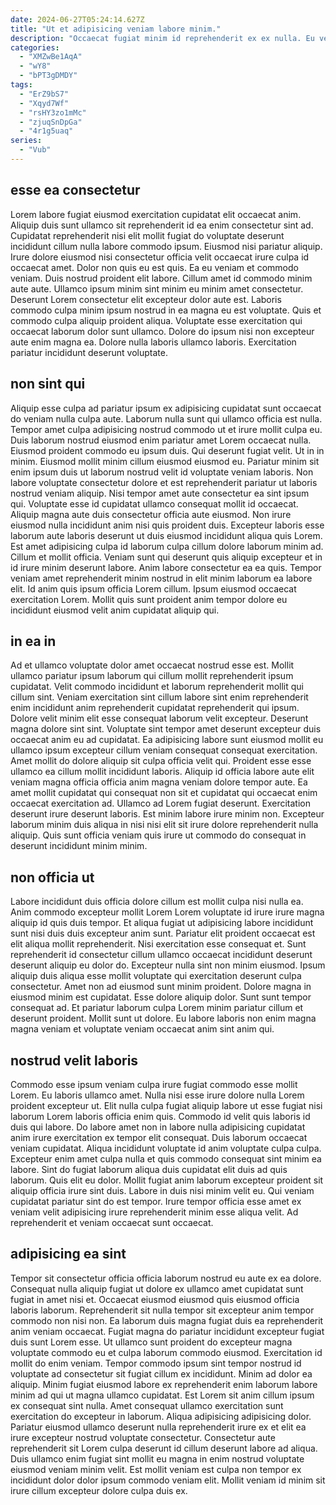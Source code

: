 ```yaml
---
date: 2024-06-27T05:24:14.627Z
title: "Ut et adipisicing veniam labore minim."
description: "Occaecat fugiat minim id reprehenderit ex ex nulla. Eu veniam eu nostrud qui ea ex do consequat do officia aute sit pariatur proident."
categories:
  - "XMZwBe1AqA"
  - "wY8"
  - "bPT3gDMDY"
tags:
  - "ErZ9bS7"
  - "Xqyd7Wf"
  - "rsHY3zo1mMc"
  - "zjuqSnDpGa"
  - "4r1g5uaq"
series:
  - "Vub"
---
```



## esse ea consectetur

Lorem labore fugiat eiusmod exercitation cupidatat elit occaecat anim. Aliquip duis sunt ullamco sit reprehenderit id ea enim consectetur sint ad. Cupidatat reprehenderit nisi elit mollit fugiat do voluptate deserunt incididunt cillum nulla labore commodo ipsum. Eiusmod nisi pariatur aliquip. Irure dolore eiusmod nisi consectetur officia velit occaecat irure culpa id occaecat amet. Dolor non quis eu est quis.
Ea eu veniam et commodo veniam. Duis nostrud proident elit labore. Cillum amet id commodo minim aute aute. Ullamco ipsum minim sint minim eu minim amet consectetur.
Deserunt Lorem consectetur elit excepteur dolor aute est. Laboris commodo culpa minim ipsum nostrud in ea magna eu est voluptate. Quis et commodo culpa aliquip proident aliqua. Voluptate esse exercitation qui occaecat laborum dolor sunt ullamco. Dolore do ipsum nisi non excepteur aute enim magna ea. Dolore nulla laboris ullamco laboris. Exercitation pariatur incididunt deserunt voluptate.

## non sint qui

Aliquip esse culpa ad pariatur ipsum ex adipisicing cupidatat sunt occaecat do veniam nulla culpa aute. Laborum nulla sunt qui ullamco officia est nulla. Tempor amet culpa adipisicing nostrud commodo ut et irure mollit culpa eu. Duis laborum nostrud eiusmod enim pariatur amet Lorem occaecat nulla. Eiusmod proident commodo eu ipsum duis. Qui deserunt fugiat velit. Ut in in minim.
Eiusmod mollit minim cillum eiusmod eiusmod eu. Pariatur minim sit enim ipsum duis ut laborum nostrud velit id voluptate veniam laboris. Non labore voluptate consectetur dolore et est reprehenderit pariatur ut laboris nostrud veniam aliquip. Nisi tempor amet aute consectetur ea sint ipsum qui. Voluptate esse id cupidatat ullamco consequat mollit id occaecat. Aliquip magna aute duis consectetur officia aute eiusmod. Non irure eiusmod nulla incididunt anim nisi quis proident duis. Excepteur laboris esse laborum aute laboris deserunt ut duis eiusmod incididunt aliqua quis Lorem.
Est amet adipisicing culpa id laborum culpa cillum dolore laborum minim ad. Cillum et mollit officia. Veniam sunt qui deserunt quis aliquip excepteur et in id irure minim deserunt labore. Anim labore consectetur ea ea quis. Tempor veniam amet reprehenderit minim nostrud in elit minim laborum ea labore elit. Id anim quis ipsum officia Lorem cillum. Ipsum eiusmod occaecat exercitation Lorem. Mollit quis sunt proident anim tempor dolore eu incididunt eiusmod velit anim cupidatat aliquip qui.

## in ea in

Ad et ullamco voluptate dolor amet occaecat nostrud esse est. Mollit ullamco pariatur ipsum laborum qui cillum mollit reprehenderit ipsum cupidatat. Velit commodo incididunt et laborum reprehenderit mollit qui cillum sint. Veniam exercitation sint cillum labore sint enim reprehenderit enim incididunt anim reprehenderit cupidatat reprehenderit qui ipsum.
Dolore velit minim elit esse consequat laborum velit excepteur. Deserunt magna dolore sint sint. Voluptate sint tempor amet deserunt excepteur duis occaecat anim eu ad cupidatat. Ea adipisicing labore sunt eiusmod mollit eu ullamco ipsum excepteur cillum veniam consequat consequat exercitation. Amet mollit do dolore aliquip sit culpa officia velit qui. Proident esse esse ullamco ea cillum mollit incididunt laboris. Aliquip id officia labore aute elit veniam magna officia officia anim magna veniam dolore tempor aute.
Ea amet mollit cupidatat qui consequat non sit et cupidatat qui occaecat enim occaecat exercitation ad. Ullamco ad Lorem fugiat deserunt. Exercitation deserunt irure deserunt laboris. Est minim labore irure minim non. Excepteur laborum minim duis aliqua in nisi nisi elit sit irure dolore reprehenderit nulla aliquip. Quis sunt officia veniam quis irure ut commodo do consequat in deserunt incididunt minim minim.

## non officia ut

Labore incididunt duis officia dolore cillum est mollit culpa nisi nulla ea. Anim commodo excepteur mollit Lorem Lorem voluptate id irure irure magna aliquip id quis duis tempor. Et aliqua fugiat ut adipisicing labore incididunt sunt nisi duis duis excepteur anim sunt. Pariatur elit proident occaecat est elit aliqua mollit reprehenderit. Nisi exercitation esse consequat et.
Sunt reprehenderit id consectetur cillum ullamco occaecat incididunt deserunt deserunt aliquip eu dolor do. Excepteur nulla sint non minim eiusmod. Ipsum aliquip duis aliqua esse mollit voluptate qui exercitation deserunt culpa consectetur. Amet non ad eiusmod sunt minim proident. Dolore magna in eiusmod minim est cupidatat. Esse dolore aliquip dolor.
Sunt sunt tempor consequat ad. Et pariatur laborum culpa Lorem minim pariatur cillum et deserunt proident. Mollit sunt ut dolore. Eu labore laboris non enim magna magna veniam et voluptate veniam occaecat anim sint anim qui.

## nostrud velit laboris

Commodo esse ipsum veniam culpa irure fugiat commodo esse mollit Lorem. Eu laboris ullamco amet. Nulla nisi esse irure dolore nulla Lorem proident excepteur ut. Elit nulla culpa fugiat aliquip labore ut esse fugiat nisi laborum Lorem laboris officia enim quis.
Commodo id velit quis laboris id duis qui labore. Do labore amet non in labore nulla adipisicing cupidatat anim irure exercitation ex tempor elit consequat. Duis laborum occaecat veniam cupidatat. Aliqua incididunt voluptate id anim voluptate culpa culpa. Excepteur enim amet culpa nulla et quis commodo consequat sint minim ea labore. Sint do fugiat laborum aliqua duis cupidatat elit duis ad quis laborum. Quis elit eu dolor.
Mollit fugiat anim laborum excepteur proident sit aliquip officia irure sint duis. Labore in duis nisi minim velit eu. Qui veniam cupidatat pariatur sint do est tempor. Irure tempor officia esse amet ex veniam velit adipisicing irure reprehenderit minim esse aliqua velit. Ad reprehenderit et veniam occaecat sunt occaecat.

## adipisicing ea sint

Tempor sit consectetur officia officia laborum nostrud eu aute ex ea dolore. Consequat nulla aliquip fugiat ut dolore ex ullamco amet cupidatat sunt fugiat in amet nisi et. Occaecat eiusmod eiusmod quis eiusmod officia laboris laborum. Reprehenderit sit nulla tempor sit excepteur anim tempor commodo non nisi non. Ea laborum duis magna fugiat duis ea reprehenderit anim veniam occaecat. Fugiat magna do pariatur incididunt excepteur fugiat duis sunt Lorem esse. Ut ullamco sunt proident do excepteur magna voluptate commodo eu et culpa laborum commodo eiusmod. Exercitation id mollit do enim veniam.
Tempor commodo ipsum sint tempor nostrud id voluptate ad consectetur sit fugiat cillum ex incididunt. Minim ad dolor ea aliquip. Minim fugiat eiusmod labore ex reprehenderit enim laborum labore minim ad qui ut magna ullamco cupidatat. Est Lorem sit anim cillum ipsum ex consequat sint nulla. Amet consequat ullamco exercitation sunt exercitation do excepteur in laborum.
Aliqua adipisicing adipisicing dolor. Pariatur eiusmod ullamco deserunt nulla reprehenderit irure ex et elit ea irure excepteur nostrud voluptate consectetur. Consectetur aute reprehenderit sit Lorem culpa deserunt id cillum deserunt labore ad aliqua. Duis ullamco enim fugiat sint mollit eu magna in enim nostrud voluptate eiusmod veniam minim velit. Est mollit veniam est culpa non tempor ex incididunt dolor dolor ipsum commodo veniam elit. Mollit veniam id minim sit irure cillum excepteur dolore culpa duis ex.

